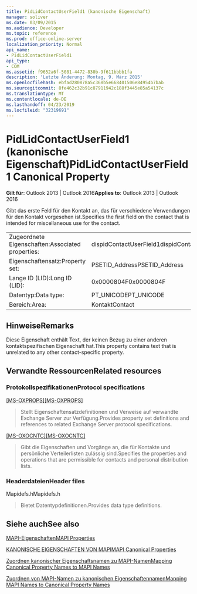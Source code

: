 ```yaml
---
title: PidLidContactUserField1 (kanonische Eigenschaft)
manager: soliver
ms.date: 03/09/2015
ms.audience: Developer
ms.topic: reference
ms.prod: office-online-server
localization_priority: Normal
api_name:
- PidLidContactUserField1
api_type:
- COM
ms.assetid: f9652a6f-5081-4472-830b-9f611bbbb1fa
description: 'Letzte Änderung: Montag, 9. März 2015'
ms.openlocfilehash: ebfad280878a5c368b5e668401506e84954b7bab
ms.sourcegitcommit: 8fe462c32b91c87911942c188f3445e85a54137c
ms.translationtype: MT
ms.contentlocale: de-DE
ms.lasthandoff: 04/23/2019
ms.locfileid: "32319691"
---
```

# <a name="pidlidcontactuserfield1-canonical-property"></a><span data-ttu-id="0c510-103">PidLidContactUserField1 (kanonische Eigenschaft)</span><span class="sxs-lookup"><span data-stu-id="0c510-103">PidLidContactUserField1 Canonical Property</span></span>

  
  
<span data-ttu-id="0c510-104">**Gilt für**: Outlook 2013 | Outlook 2016</span><span class="sxs-lookup"><span data-stu-id="0c510-104">**Applies to**: Outlook 2013 | Outlook 2016</span></span> 
  
<span data-ttu-id="0c510-105">Gibt das erste Feld für den Kontakt an, das für verschiedene Verwendungen für den Kontakt vorgesehen ist.</span><span class="sxs-lookup"><span data-stu-id="0c510-105">Specifies the first field on the contact that is intended for miscellaneous use for the contact.</span></span>
  
|||
|:-----|:-----|
|<span data-ttu-id="0c510-106">Zugeordnete Eigenschaften:</span><span class="sxs-lookup"><span data-stu-id="0c510-106">Associated properties:</span></span>  <br/> |<span data-ttu-id="0c510-107">dispidContactUserField1</span><span class="sxs-lookup"><span data-stu-id="0c510-107">dispidContactUserField1</span></span>  <br/> |
|<span data-ttu-id="0c510-108">Eigenschaftensatz:</span><span class="sxs-lookup"><span data-stu-id="0c510-108">Property set:</span></span>  <br/> |<span data-ttu-id="0c510-109">PSETID_Address</span><span class="sxs-lookup"><span data-stu-id="0c510-109">PSETID_Address</span></span>  <br/> |
|<span data-ttu-id="0c510-110">Lange ID (LID):</span><span class="sxs-lookup"><span data-stu-id="0c510-110">Long ID (LID):</span></span>  <br/> |<span data-ttu-id="0c510-111">0x0000804F</span><span class="sxs-lookup"><span data-stu-id="0c510-111">0x0000804F</span></span>  <br/> |
|<span data-ttu-id="0c510-112">Datentyp:</span><span class="sxs-lookup"><span data-stu-id="0c510-112">Data type:</span></span>  <br/> |<span data-ttu-id="0c510-113">PT_UNICODE</span><span class="sxs-lookup"><span data-stu-id="0c510-113">PT_UNICODE</span></span>  <br/> |
|<span data-ttu-id="0c510-114">Bereich:</span><span class="sxs-lookup"><span data-stu-id="0c510-114">Area:</span></span>  <br/> |<span data-ttu-id="0c510-115">Kontakt</span><span class="sxs-lookup"><span data-stu-id="0c510-115">Contact</span></span>  <br/> |
   
## <a name="remarks"></a><span data-ttu-id="0c510-116">Hinweise</span><span class="sxs-lookup"><span data-stu-id="0c510-116">Remarks</span></span>

<span data-ttu-id="0c510-117">Diese Eigenschaft enthält Text, der keinen Bezug zu einer anderen kontaktspezifischen Eigenschaft hat.</span><span class="sxs-lookup"><span data-stu-id="0c510-117">This property contains text that is unrelated to any other contact-specific property.</span></span>
  
## <a name="related-resources"></a><span data-ttu-id="0c510-118">Verwandte Ressourcen</span><span class="sxs-lookup"><span data-stu-id="0c510-118">Related resources</span></span>

### <a name="protocol-specifications"></a><span data-ttu-id="0c510-119">Protokollspezifikationen</span><span class="sxs-lookup"><span data-stu-id="0c510-119">Protocol specifications</span></span>

<span data-ttu-id="0c510-120">[[MS-OXPROPS]](https://msdn.microsoft.com/library/f6ab1613-aefe-447d-a49c-18217230b148%28Office.15%29.aspx)</span><span class="sxs-lookup"><span data-stu-id="0c510-120">[[MS-OXPROPS]](https://msdn.microsoft.com/library/f6ab1613-aefe-447d-a49c-18217230b148%28Office.15%29.aspx)</span></span>
  
> <span data-ttu-id="0c510-121">Stellt Eigenschaftensatzdefinitionen und Verweise auf verwandte Exchange Server zur Verfügung.</span><span class="sxs-lookup"><span data-stu-id="0c510-121">Provides property set definitions and references to related Exchange Server protocol specifications.</span></span>
    
<span data-ttu-id="0c510-122">[[MS-OXOCNTC]](https://msdn.microsoft.com/library/9b636532-9150-4836-9635-9c9b756c9ccf%28Office.15%29.aspx)</span><span class="sxs-lookup"><span data-stu-id="0c510-122">[[MS-OXOCNTC]](https://msdn.microsoft.com/library/9b636532-9150-4836-9635-9c9b756c9ccf%28Office.15%29.aspx)</span></span>
  
> <span data-ttu-id="0c510-123">Gibt die Eigenschaften und Vorgänge an, die für Kontakte und persönliche Verteilerlisten zulässig sind.</span><span class="sxs-lookup"><span data-stu-id="0c510-123">Specifies the properties and operations that are permissible for contacts and personal distribution lists.</span></span>
    
### <a name="header-files"></a><span data-ttu-id="0c510-124">Headerdateien</span><span class="sxs-lookup"><span data-stu-id="0c510-124">Header files</span></span>

<span data-ttu-id="0c510-125">Mapidefs.h</span><span class="sxs-lookup"><span data-stu-id="0c510-125">Mapidefs.h</span></span>
  
> <span data-ttu-id="0c510-126">Bietet Datentypdefinitionen.</span><span class="sxs-lookup"><span data-stu-id="0c510-126">Provides data type definitions.</span></span>
    
## <a name="see-also"></a><span data-ttu-id="0c510-127">Siehe auch</span><span class="sxs-lookup"><span data-stu-id="0c510-127">See also</span></span>



[<span data-ttu-id="0c510-128">MAPI-Eigenschaften</span><span class="sxs-lookup"><span data-stu-id="0c510-128">MAPI Properties</span></span>](mapi-properties.md)
  
[<span data-ttu-id="0c510-129">KANONISCHE EIGENSCHAFTEN VON MAPI</span><span class="sxs-lookup"><span data-stu-id="0c510-129">MAPI Canonical Properties</span></span>](mapi-canonical-properties.md)
  
[<span data-ttu-id="0c510-130">Zuordnen kanonischer Eigenschaftsnamen zu MAPI-Namen</span><span class="sxs-lookup"><span data-stu-id="0c510-130">Mapping Canonical Property Names to MAPI Names</span></span>](mapping-canonical-property-names-to-mapi-names.md)
  
[<span data-ttu-id="0c510-131">Zuordnen von MAPI-Namen zu kanonischen Eigenschaftennamen</span><span class="sxs-lookup"><span data-stu-id="0c510-131">Mapping MAPI Names to Canonical Property Names</span></span>](mapping-mapi-names-to-canonical-property-names.md)

